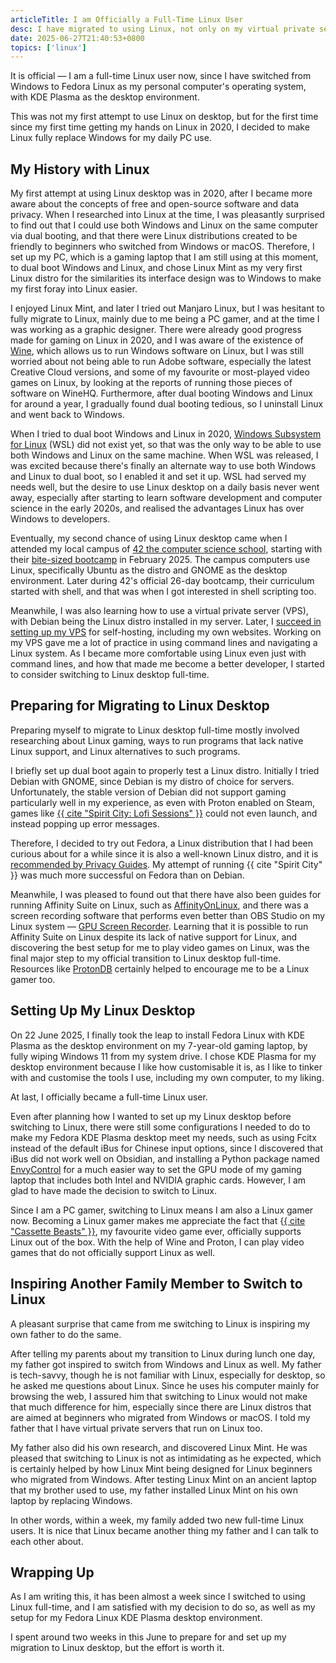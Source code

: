 ```yaml
---
articleTitle: I am Officially a Full-Time Linux User
desc: I have migrated to using Linux, not only on my virtual private servers, but also my personal computer desktop.
date: 2025-06-27T21:40:53+0800
topics: ['linux']
---
```

It is official — I am a full-time Linux user now, since I have switched from Windows to Fedora Linux as my personal computer's operating system, with KDE Plasma as the desktop environment.

This was not my first attempt to use Linux on desktop, but for the first time since my first time getting my hands on Linux in 2020, I decided to make Linux fully replace Windows for my daily PC use.

## My History with Linux

My first attempt at using Linux desktop was in 2020, after I became more aware about the concepts of free and open-source software and data privacy. When I researched into Linux at the time, I was pleasantly surprised to find out that I could use both Windows and Linux on the same computer via dual booting, and that there were Linux distributions created to be friendly to beginners who switched from Windows or macOS. Therefore, I set up my PC, which is a gaming laptop that I am still using at this moment, to dual boot Windows and Linux, and chose Linux Mint as my very first Linux distro for the similarities its interface design was to Windows to make my first foray into Linux easier.

I enjoyed Linux Mint, and later I tried out Manjaro Linux, but I was hesitant to fully migrate to Linux, mainly due to me being a PC gamer, and at the time I was working as a graphic designer. There were already good progress made for gaming on Linux in 2020, and I was aware of the existence of [Wine](https://www.winehq.org/), which allows us to run Windows software on Linux, but I was still worried about not being able to run Adobe software, especially the latest Creative Cloud versions, and some of my favourite or most-played video games on Linux, by looking at the reports of running those pieces of software on WineHQ. Furthermore, after dual booting Windows and Linux for around a year, I gradually found dual booting tedious, so I uninstall Linux and went back to Windows.

When I tried to dual boot Windows and Linux in 2020, [Windows Subsystem for Linux](https://en.wikipedia.org/wiki/Windows_Subsystem_for_Linux) (WSL) did not exist yet, so that was the only way to be able to use both Windows and Linux on the same machine. When WSL was released, I was excited because there's finally an alternate way to use both Windows and Linux to dual boot, so I enabled it and set it up. WSL had served my needs well, but the desire to use Linux desktop on a daily basis never went away, especially after starting to learn software development and computer science in the early 2020s, and realised the advantages Linux has over Windows to developers.

Eventually, my second chance of using Linux desktop came when I attended my local campus of [42 the computer science school](/topics/42-the-school/), starting with their [bite-sized bootcamp](2025-03-06-attended-42-discovery-piscine.md) in February 2025. The campus computers use Linux, specifically Ubuntu as the distro and GNOME as the desktop environment. Later during 42's official 26-day bootcamp, their curriculum started with shell, and that was when I got interested in shell scripting too.

Meanwhile, I was also learning how to use a virtual private server (VPS), with Debian being the Linux distro installed in my server. Later, I [succeed in setting up my VPS](2025-05-19-my-vps-arc-began.md) for self-hosting, including my own websites. Working on my VPS gave me a lot of practice in using command lines and navigating a Linux system. As I became more comfortable using Linux even just with command lines, and how that made me become a better developer, I started to consider switching to Linux desktop full-time.

## Preparing for Migrating to Linux Desktop

Preparing myself to migrate to Linux desktop full-time mostly involved researching about Linux gaming, ways to run programs that lack native Linux support, and Linux alternatives to such programs.

I briefly set up dual boot again to properly test a Linux distro. Initially I tried Debian with GNOME, since Debian is my distro of choice for servers. Unfortunately, the stable version of Debian did not support gaming particularly well in my experience, as even with Proton enabled on Steam, games like [{{ cite "Spirit City: Lofi Sessions" }}](https://store.steampowered.com/app/2113850/Spirit_City_Lofi_Sessions/) could not even launch, and instead popping up error messages.

Therefore, I decided to try out Fedora, a Linux distribution that I had been curious about for a while since it is also a well-known Linux distro, and it is [recommended by Privacy Guides](https://www.privacyguides.org/en/desktop/#fedora-linux). My attempt of running {{ cite "Spirit City" }} was much more successful on Fedora than on Debian.

Meanwhile, I was pleased to found out that there have also been guides for running Affinity Suite on Linux, such as [AffinityOnLinux](https://github.com/Twig6943/AffinityOnLinux), and there was a screen recording software that performs even better than OBS Studio on my Linux system — [GPU Screen Recorder](https://git.dec05eba.com/gpu-screen-recorder/about/). Learning that it is possible to run Affinity Suite on Linux despite its lack of native support for Linux, and discovering the best setup for me to play video games on Linux, was the final major step to my official transition to Linux desktop full-time. Resources like [ProtonDB](https://www.protondb.com/) certainly helped to encourage me to be a Linux gamer too.

## Setting Up My Linux Desktop

On 22 June 2025, I finally took the leap to install Fedora Linux with KDE Plasma as the desktop environment on my 7-year-old gaming laptop, by fully wiping Windows 11 from my system drive. I chose KDE Plasma for my desktop environment because I like how customisable it is, as I like to tinker with and customise the tools I use, including my own computer, to my liking.

At last, I officially became a full-time Linux user.

Even after planning how I wanted to set up my Linux desktop before switching to Linux, there were still some configurations I needed to do to make my Fedora KDE Plasma desktop meet my needs, such as using Fcitx instead of the default iBus for Chinese input options, since I discovered that iBus did not work well on Obsidian, and installing a Python package named [EnvyControl](https://github.com/bayasdev/envycontrol) for a much easier way to set the GPU mode of my gaming laptop that includes both Intel and NVIDIA graphic cards. However, I am glad to have made the decision to switch to Linux.

Since I am a PC gamer, switching to Linux means I am also a Linux gamer now. Becoming a Linux gamer makes me appreciate the fact that {[{ cite "Cassette Beasts" }}](/shrines/cassettebeasts/), my favourite video game ever, officially supports Linux out of the box. With the help of Wine and Proton, I can play video games that do not officially support Linux as well.

## Inspiring Another Family Member to Switch to Linux

A pleasant surprise that came from me switching to Linux is inspiring my own father to do the same.

After telling my parents about my transition to Linux during lunch one day, my father got inspired to switch from Windows and Linux as well. My father is tech-savvy, though he is not familiar with Linux, especially for desktop, so he asked me questions about Linux. Since he uses his computer mainly for browsing the web, I assured him that switching to Linux would not make that much difference for him, especially since there are Linux distros that are aimed at beginners who migrated from Windows or macOS. I told my father that I have virtual private servers that run on Linux too.

My father also did his own research, and discovered Linux Mint. He was pleased that switching to Linux is not as intimidating as he expected, which is certainly helped by how Linux Mint being designed for Linux beginners who migrated from Windows. After testing Linux Mint on an ancient laptop that my brother used to use, my father installed Linux Mint on his own laptop by replacing Windows.

In other words, within a week, my family added two new full-time Linux users. It is nice that Linux became another thing my father and I can talk to each other about.

## Wrapping Up

As I am writing this, it has been almost a week since I switched to using Linux full-time, and I am satisfied with my decision to do so, as well as my setup for my Fedora Linux KDE Plasma desktop environment.

I spent around two weeks in this June to prepare for and set up my migration to Linux desktop, but the effort is worth it.
